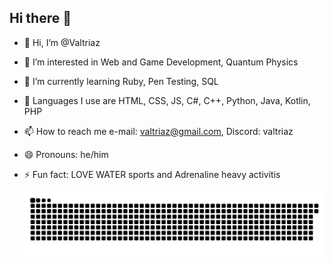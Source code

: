 ## Hi there 👋

- 👋 Hi, I’m @Valtriaz
- 👀 I’m interested in Web and Game Development, Quantum Physics
- 🌱 I’m currently learning Ruby, Pen Testing, SQL
- 💞️ Languages I use are HTML, CSS, JS, C#, C++, Python, Java, Kotlin, PHP
- 📫 How to reach me e-mail: valtriaz@gmail.com, Discord: valtriaz
- 😄 Pronouns: he/him
- ⚡ Fun fact: LOVE WATER sports and Adrenaline heavy activitis

  ![Snake animation](https://github.com/Valtriaz/Valtriaz/blob/manual-run-output/docker/github-contribution-grid-snake-dark.svg)